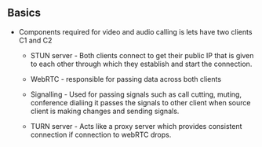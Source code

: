 ## Basics

* Components required for video and audio calling is  lets have two clients C1 and C2
  * STUN server - Both clients connect to get their public IP that is given to each other through which they establish and start the 
                   connection.
  * WebRTC - responsible for passing data across both clients 
  * Signalling - Used for passing signals such as call cutting, muting, conference dialiing it passes the signals to other client when 
                 source client is making changes and sending signals.
   
  * TURN server - Acts like a proxy server which provides consistent connection if connection to webRTC drops. 

